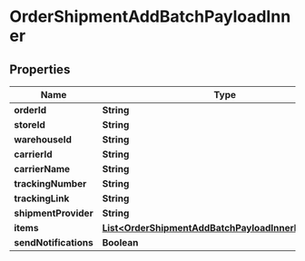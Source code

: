 

# OrderShipmentAddBatchPayloadInner

## Properties

Name | Type | Description | Notes
------------ | ------------- | ------------- | -------------
**orderId** | **String** |  | 
**storeId** | **String** |  |  [optional]
**warehouseId** | **String** |  |  [optional]
**carrierId** | **String** |  |  [optional]
**carrierName** | **String** |  |  [optional]
**trackingNumber** | **String** |  | 
**trackingLink** | **String** |  |  [optional]
**shipmentProvider** | **String** |  |  [optional]
**items** | [**List&lt;OrderShipmentAddBatchPayloadInnerItemsInner&gt;**](OrderShipmentAddBatchPayloadInnerItemsInner.md) |  |  [optional]
**sendNotifications** | **Boolean** |  |  [optional]




